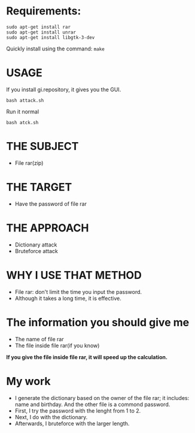 # Requirements:

	sudo apt-get install rar
	sudo apt-get install unrar
 	sudo apt-get install libgtk-3-dev
Quickly install using the command: ```make```
# USAGE

If you install gi.repository, it gives you the GUI.

	bash attack.sh
Run it normal

	bash atck.sh

# THE SUBJECT 

- File rar(zip)

# THE TARGET 

- Have the password of file rar

# THE APPROACH

- Dictionary attack
- Bruteforce attack

# WHY I USE THAT METHOD

- File rar: don't limit the time you input the password.
- Although it takes a long time, it is effective.

# The information you should give me

- The name of file rar
- The file inside file rar(if you know)
 
**If you give the file inside file rar, it will speed up the calculation.**

# My work

- I generate the dictionary based on the owner of the file rar; it includes: name and birthday. And the other file is a commond password.
- First, I try the password with the lenght from 1 to 2.
- Next, I do with the dictionary.
- Afterwards, I bruteforce with the larger length.


